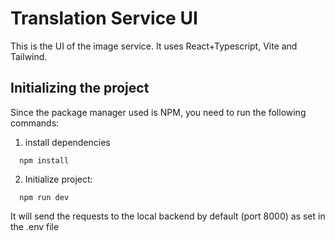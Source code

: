 # Translation Service UI

This is the UI of the image service. It uses React+Typescript, Vite and Tailwind.

## Initializing the project

Since the package manager used is NPM, you need to run the following commands:

1. install dependencies
```
  npm install
```

2. Initialize project:
```
  npm run dev
```

It will send the requests to the local backend by default (port 8000) as set in the .env file